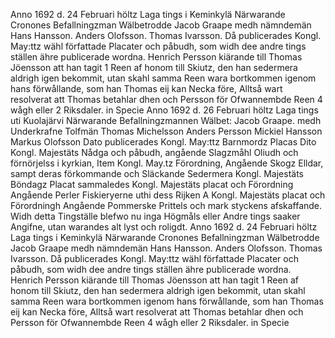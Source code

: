 Anno 1692 d. 24 Februari höltz
Laga tings i Keminkylä Närwarande
Cronones Befallningzman
Wälbetrodde Jacob Graape medh
nämndemän
Hans Hansson.
Anders Olofsson.
Thomas Ivarsson.
Då publicerades Kongl. May:ttz wähl författade
Placater och påbudh, som widh dee andre tings
ställen ähre publicerade wordna.
Henrich Persson kiärande till Thomas Jöensson
att han tagit 1 Reen af honom till Skiutz,
den han sedermera aldrigh igen bekommit,
utan skahl samma Reen wara bortkommen
igenom hans förwållande, som han Thomas
eij kan Necka före, Alltså wart resolverat
att Thomas betahlar dhen och Persson för
Ofwannembde Reen 4 wågh eller 2 Riksdaler.
in Specie
Anno 1692 d. 26 Februari
höltz Laga tings uti Kuolajärvi
Närwarande Befallningzmannen
Wälbet: Jacob Graape. medh Underkrafne
Tolfmän
Thomas Michelsson Anders Persson
Mickiel Hansson Markus Olofsson
Dato publicerades Kongl. May:ttz Barnmordz Placas
Dito Kongl. Majestäts Nådga och påbudh, angående
Slagzmåhl Oliudh och förnörjelss i kyrkian,
Item Kongl. May.tz Förordning, Angående Skogz
Elldar, sampt deras förkommande och
Släckande
Sedermera Kongl. Majestäts Böndagz Placat
sammaledes Kongl. Majestäts placat och Förordning
Angående Perler Fiskieryerne uthi dess Rijken
A Kongl. Majestäts placat och Förordningh
Angående Pommerske Prittels och mark
styckens afskaffande.
Widh detta Tingställe blefwo nu inga
Högmåls eller Andre tings saaker Angifne,
utan warandes alt lyst och roligdt.
Anno 1692 d. 24 Februari höltz
Laga tings i Keminkylä Närwarande
Cronones Befallningzman
Wälbetrodde Jacob Graape medh
nämndemän
Hans Hansson.
Anders Olofsson.
Thomas Ivarsson.
Då publicerades Kongl. May:ttz wähl författade
Placater och påbudh, som widh dee andre tings
ställen ähre publicerade wordna.
Henrich Persson kiärande till Thomas Jöensson
att han tagit 1 Reen af honom till Skiutz,
den han sedermera aldrigh igen bekommit,
utan skahl samma Reen wara bortkommen
igenom hans förwållande, som han Thomas
eij kan Necka före, Alltså wart resolverat
att Thomas betahlar dhen och Persson för
Ofwannembde Reen 4 wågh eller 2 Riksdaler.
in Specie
